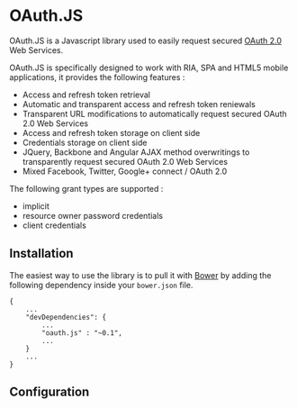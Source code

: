 # OAuth.JS

OAuth.JS is a Javascript library used to easily request secured [OAuth 2.0](http://tools.ietf.org/html/rfc6749) Web 
Services.

OAuth.JS is specifically designed to work with RIA, SPA and HTML5 mobile applications, it provides the following 
features : 
 * Access and refresh token retrieval
 * Automatic and transparent access and refresh token reniewals
 * Transparent URL modifications to automatically request secured OAuth 2.0 Web Services
 * Access and refresh token storage on client side
 * Credentials storage on client side
 * JQuery, Backbone and Angular AJAX method overwritings to transparently request secured OAuth 2.0 Web Services
 * Mixed Facebook, Twitter, Google+ connect / OAuth 2.0 

The following grant types are supported : 
 * implicit
 * resource owner password credentials
 * client credentials

## Installation 

The easiest way to use the library is to pull it with [Bower](http://bower.io/) by adding the following dependency 
inside your `bower.json` file.

```
{
    ...
    "devDependencies": {
        ...
        "oauth.js" : "~0.1",
        ...
    }
    ...
}
```

## Configuration

